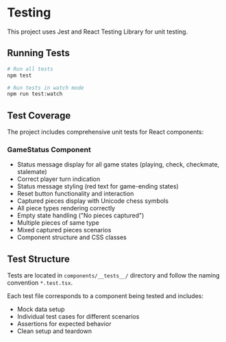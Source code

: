 # Testing

This project uses Jest and React Testing Library for unit testing.

## Running Tests

```bash
# Run all tests
npm test

# Run tests in watch mode
npm run test:watch
```

## Test Coverage

The project includes comprehensive unit tests for React components:

### GameStatus Component
- Status message display for all game states (playing, check, checkmate, stalemate)
- Correct player turn indication
- Status message styling (red text for game-ending states)
- Reset button functionality and interaction
- Captured pieces display with Unicode chess symbols
- All piece types rendering correctly
- Empty state handling ("No pieces captured")
- Multiple pieces of same type
- Mixed captured pieces scenarios
- Component structure and CSS classes

## Test Structure

Tests are located in `components/__tests__/` directory and follow the naming convention `*.test.tsx`.

Each test file corresponds to a component being tested and includes:
- Mock data setup
- Individual test cases for different scenarios
- Assertions for expected behavior
- Clean setup and teardown
